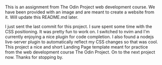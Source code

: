 This is an assignment from The Odin Project web development course. We have been provided with an image and are meant to create a website from it. Will update this README.md later.

I just sent the last commit for this project. I sure spent some time with the CSS positioning. It was pretty fun to work on. I switched to nvim and I'm currently enjoying a nice plugin 
for code completion. I also found a nodejs live-server plugin to automatically reflect my CSS changes so that was cool. 
This project a nice and short Landing Page template meant for practice from the web development course The Odin Project. 
On to the next project now. Thanks for stopping by.  


